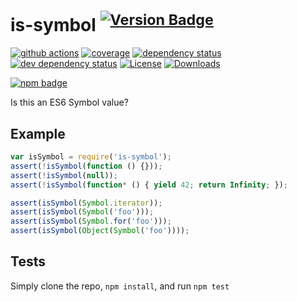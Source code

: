 # is-symbol <sup>[![Version Badge][2]][1]</sup>

[![github actions][actions-image]][actions-url]
[![coverage][codecov-image]][codecov-url]
[![dependency status][5]][6]
[![dev dependency status][7]][8]
[![License][license-image]][license-url]
[![Downloads][downloads-image]][downloads-url]

[![npm badge][11]][1]

Is this an ES6 Symbol value?

## Example

```js
var isSymbol = require('is-symbol');
assert(!isSymbol(function () {}));
assert(!isSymbol(null));
assert(!isSymbol(function* () { yield 42; return Infinity; });

assert(isSymbol(Symbol.iterator));
assert(isSymbol(Symbol('foo')));
assert(isSymbol(Symbol.for('foo')));
assert(isSymbol(Object(Symbol('foo'))));
```

## Tests
Simply clone the repo, `npm install`, and run `npm test`

[1]: https://npmjs.org/package/is-symbol
[2]: https://versionbadg.es/inspect-js/is-symbol.svg
[5]: https://david-dm.org/inspect-js/is-symbol.svg
[6]: https://david-dm.org/inspect-js/is-symbol
[7]: https://david-dm.org/inspect-js/is-symbol/dev-status.svg
[8]: https://david-dm.org/inspect-js/is-symbol#info=devDependencies
[11]: https://nodei.co/npm/is-symbol.png?downloads=true&stars=true
[license-image]: https://img.shields.io/npm/l/is-symbol.svg
[license-url]: LICENSE
[downloads-image]: https://img.shields.io/npm/dm/is-symbol.svg
[downloads-url]: https://npm-stat.com/charts.html?package=is-symbol
[codecov-image]: https://codecov.io/gh/inspect-js/is-symbol/branch/main/graphs/badge.svg
[codecov-url]: https://app.codecov.io/gh/inspect-js/is-symbol/
[actions-image]: https://img.shields.io/endpoint?url=https://github-actions-badge-u3jn4tfpocch.runkit.sh/inspect-js/is-symbol
[actions-url]: https://github.com/inspect-js/is-symbol/actions

